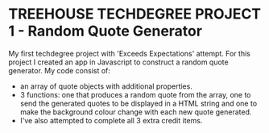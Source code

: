 # TREEHOUSE TECHDEGREE PROJECT 1 - Random Quote Generator 
My first techdegree project with 'Exceeds Expectations' attempt. 
For this project I created an app in Javascript to construct a random quote generator. My code consist of:
- an array of quote objects with additional properties.
- 3 functions: one that produces a random quote from the array, one to send the generated quotes to be displayed in a HTML string and one to make the background colour change with each new quote generated. 
- I've also attempted to complete all 3 extra credit items.

